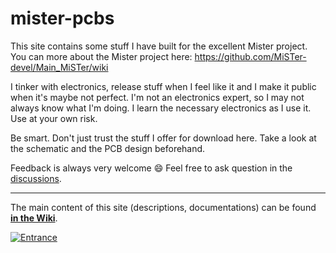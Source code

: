 # mister-pcbs

This site contains some stuff I have built for the excellent Mister project. You can more about the Mister project here: https://github.com/MiSTer-devel/Main_MiSTer/wiki

I tinker with electronics, release stuff when I feel like it and I make it public when it's maybe not perfect. I'm not an electronics expert, so I may not always know what I'm doing. I learn the necessary electronics as I use it. Use at your own risk.

Be smart. Don't just trust the stuff I offer for download here. Take a look at the schematic and the PCB design beforehand. 

Feedback is always very welcome :smile: Feel free to ask question in the [discussions](https://github.com/bzeiss/mister-pcbs/discussions).

***

The main content of this site (descriptions, documentations) can be found **[in the Wiki](https://github.com/bzeiss/mister-pcbs/wiki)**.

[![Entrance](https://user-images.githubusercontent.com/884834/141660551-4a2c4852-fc1e-44f5-8d12-a7e33d5bfc61.jpg)](https://github.com/bzeiss/mister-pcbs/wiki)

